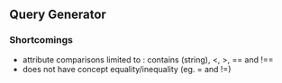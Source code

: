 ## Query Generator

### Shortcomings
* attribute comparisons limited to : contains (string), <, >, == and !==
* does not have concept equality/inequality (eg. = and !=)